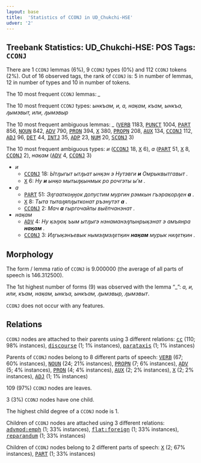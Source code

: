 ```yaml
---
layout: base
title:  'Statistics of CCONJ in UD_Chukchi-HSE'
udver: '2'
---
```


## Treebank Statistics: UD_Chukchi-HSE: POS Tags: `CCONJ`

There are 1 `CCONJ` lemmas (6%), 9 `CCONJ` types (0%) and 112 `CCONJ` tokens (2%).
Out of 16 observed tags, the rank of `CCONJ` is: 5 in number of lemmas, 12 in number of types and 10 in number of tokens.

The 10 most frequent `CCONJ` lemmas: <em>_</em>

The 10 most frequent `CCONJ` types:  <em>ынкъам, и, а, наӄам, къам, ынкъа, ԓымэвыт, или, ԓымэвыр</em>

The 10 most frequent ambiguous lemmas: <em>_</em> (<tt><a href="ckt_hse-pos-VERB.html">VERB</a></tt> 1183, <tt><a href="ckt_hse-pos-PUNCT.html">PUNCT</a></tt> 1004, <tt><a href="ckt_hse-pos-PART.html">PART</a></tt> 856, <tt><a href="ckt_hse-pos-NOUN.html">NOUN</a></tt> 842, <tt><a href="ckt_hse-pos-ADV.html">ADV</a></tt> 790, <tt><a href="ckt_hse-pos-PRON.html">PRON</a></tt> 394, <tt><a href="ckt_hse-pos-X.html">X</a></tt> 380, <tt><a href="ckt_hse-pos-PROPN.html">PROPN</a></tt> 208, <tt><a href="ckt_hse-pos-AUX.html">AUX</a></tt> 134, <tt><a href="ckt_hse-pos-CCONJ.html">CCONJ</a></tt> 112, <tt><a href="ckt_hse-pos-ADJ.html">ADJ</a></tt> 96, <tt><a href="ckt_hse-pos-DET.html">DET</a></tt> 44, <tt><a href="ckt_hse-pos-INTJ.html">INTJ</a></tt> 35, <tt><a href="ckt_hse-pos-ADP.html">ADP</a></tt> 23, <tt><a href="ckt_hse-pos-NUM.html">NUM</a></tt> 20, <tt><a href="ckt_hse-pos-SCONJ.html">SCONJ</a></tt> 3)

The 10 most frequent ambiguous types:  <em>и</em> (<tt><a href="ckt_hse-pos-CCONJ.html">CCONJ</a></tt> 18, <tt><a href="ckt_hse-pos-X.html">X</a></tt> 6), <em>а</em> (<tt><a href="ckt_hse-pos-PART.html">PART</a></tt> 51, <tt><a href="ckt_hse-pos-X.html">X</a></tt> 8, <tt><a href="ckt_hse-pos-CCONJ.html">CCONJ</a></tt> 2), <em>наӄам</em> (<tt><a href="ckt_hse-pos-ADV.html">ADV</a></tt> 4, <tt><a href="ckt_hse-pos-CCONJ.html">CCONJ</a></tt> 3)


* <em>и</em>
  * <tt><a href="ckt_hse-pos-CCONJ.html">CCONJ</a></tt> 18: <em>Ытԓыгыт ытԓьат ынӄэн э Нутэвги <b>и</b> Омрыквытгавыт .</em>
  * <tt><a href="ckt_hse-pos-X.html">X</a></tt> 6: <em>Ну <b>и</b> ынӄо мытыԓӄынмык ро рочгэты ыʼм .</em>
* <em>а</em>
  * <tt><a href="ckt_hse-pos-PART.html">PART</a></tt> 51: <em>Эԓгааткоӈӈок допустим мургин рэмкын гъэраӄорԓен <b>а</b> .</em>
  * <tt><a href="ckt_hse-pos-X.html">X</a></tt> 8: <em>Тыта тытаԓяпԓытконат ръэнутэт <b>а</b> .</em>
  * <tt><a href="ckt_hse-pos-CCONJ.html">CCONJ</a></tt> 2: <em>Мач <b>а</b> гыргочайпы выёпчанэнат .</em>
* <em>наӄам</em>
  * <tt><a href="ckt_hse-pos-ADV.html">ADV</a></tt> 4: <em>Ну ӄэԓюӄ ъым ытԓыгэ нэнаманэԓпынрыӄэнат э амъянра <b>наӄам</b> .</em>
  * <tt><a href="ckt_hse-pos-CCONJ.html">CCONJ</a></tt> 3: <em>Иԓгыӄэнъевык нымэԓмэԓетӄин <b>наӄам</b> мурык ниԓетӄин .</em>

## Morphology

The form / lemma ratio of `CCONJ` is 9.000000 (the average of all parts of speech is 146.312500).

The 1st highest number of forms (9) was observed with the lemma “_”: <em>а, и, или, къам, наӄам, ынкъа, ынкъам, ԓымэвыр, ԓымэвыт</em>.

`CCONJ` does not occur with any features.


## Relations

`CCONJ` nodes are attached to their parents using 3 different relations: <tt><a href="ckt_hse-dep-cc.html">cc</a></tt> (110; 98% instances), <tt><a href="ckt_hse-dep-discourse.html">discourse</a></tt> (1; 1% instances), <tt><a href="ckt_hse-dep-parataxis.html">parataxis</a></tt> (1; 1% instances)

Parents of `CCONJ` nodes belong to 8 different parts of speech: <tt><a href="ckt_hse-pos-VERB.html">VERB</a></tt> (67; 60% instances), <tt><a href="ckt_hse-pos-NOUN.html">NOUN</a></tt> (24; 21% instances), <tt><a href="ckt_hse-pos-PROPN.html">PROPN</a></tt> (7; 6% instances), <tt><a href="ckt_hse-pos-ADV.html">ADV</a></tt> (5; 4% instances), <tt><a href="ckt_hse-pos-PRON.html">PRON</a></tt> (4; 4% instances), <tt><a href="ckt_hse-pos-AUX.html">AUX</a></tt> (2; 2% instances), <tt><a href="ckt_hse-pos-X.html">X</a></tt> (2; 2% instances), <tt><a href="ckt_hse-pos-ADJ.html">ADJ</a></tt> (1; 1% instances)

109 (97%) `CCONJ` nodes are leaves.

3 (3%) `CCONJ` nodes have one child.

The highest child degree of a `CCONJ` node is 1.

Children of `CCONJ` nodes are attached using 3 different relations: <tt><a href="ckt_hse-dep-advmod-emph.html">advmod:emph</a></tt> (1; 33% instances), <tt><a href="ckt_hse-dep-flat-foreign.html">flat:foreign</a></tt> (1; 33% instances), <tt><a href="ckt_hse-dep-reparandum.html">reparandum</a></tt> (1; 33% instances)

Children of `CCONJ` nodes belong to 2 different parts of speech: <tt><a href="ckt_hse-pos-X.html">X</a></tt> (2; 67% instances), <tt><a href="ckt_hse-pos-PART.html">PART</a></tt> (1; 33% instances)

